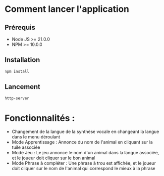 # Comment lancer l'application
## Prérequis
- Node JS >= 21.0.0
- NPM >= 10.0.0

## Installation
```bash
npm install
```

## Lancement
```bash
http-server
```

# Fonctionnalités : 
- Changement de la langue de la synthèse vocale en changeant la langue dans le menu déroulant
- Mode Apprentissage : Annonce du nom de l'animal en cliquant sur la tuile associée
- Mode Jeu : Le jeu annonce le nom d'un animal dans la langue associée, et le joueur doit cliquer sur le bon animal
- Mode Phrase à compléter : Une phrase à trou est affichée, et le joueur doit cliquer sur le nom de l'animal qui correspond le mieux à la phrase